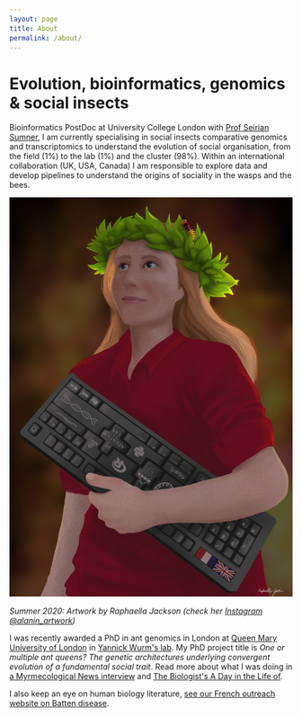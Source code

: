 ```yaml
---
layout: page
title: About
permalink: /about/
---
```

# Evolution, bioinformatics, genomics & social insects
Bioinformatics PostDoc at University College London with [Prof Seirian Sumner](https://www.ucl.ac.uk/biosciences/people/dr-seirian-sumner), I am currently specialising in social insects comparative genomics and transcriptomics to understand the evolution of social organisation, from the field (1%) to the lab (1%) and the cluster (98%). Within an international collaboration (UK, USA, Canada) I am responsible to explore data and develop pipelines to understand the origins of sociality in the wasps and the bees.

![Wasp Bioinformatician artwork](assets/Emeline_Favreau_by_Raphaella_Jackson.jpg)


 _Summer 2020: Artwork by Raphaella Jackson (check her [Instagram @alanin_artwork](https://www.instagram.com/alanin_artwork/))_

I was recently awarded a PhD in ant genomics in London at [Queen Mary University of London](http://www.sbcs.qmul.ac.uk/research/) in [Yannick Wurm's lab](https://wurmlab.github.io/team/efavreau/index.html).
My PhD project title is _One or multiple ant queens? The genetic architectures underlying convergent evolution of a fundamental social trait_. Read more about what I was doing in [a Myrmecological News interview](https://blog.myrmecologicalnews.org/2019/03/20/doing-an-ant-phd-emeline-favreau/) and [The Biologist's A Day in the Life of](Biologist_interview.png).

I also keep an eye on human biology literature, [see our French outreach website on Batten disease](http://cln.jmfavreau.info/index.html).
